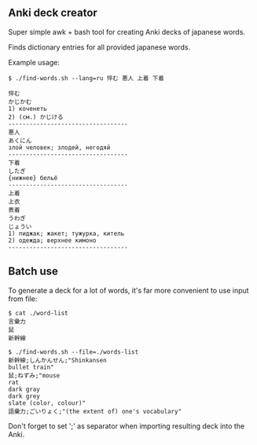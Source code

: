 Anki deck creator
-----
Super simple awk + bash tool for creating Anki decks of japanese words.

Finds dictionary entries for all provided japanese words.

Example usage:

	$ ./find-words.sh --lang=ru 悴む 悪人 上着 下着

    悴む
    かじかむ
    1) коченеть
    2) (см.) かじける
    ----------------------------------
    悪人
    あくにん
    злой человек; злодей, негодяй
    ----------------------------------
    下着
    したぎ
    {нижнее} бельё
    ----------------------------------
    上着
    上衣
    表着
    うわぎ
    じょうい
    1) пиджак; жакет; тужурка, китель
    2) одежда; верхнее кимоно
    ----------------------------------

Batch use
-----
To generate a deck for a lot of words, it's far more convenient to use input from file:

    $ cat ./word-list
    言彙力
    鼠
    新幹線

    $ ./find-words.sh --file=./words-list
    新幹線;しんかんせん;"Shinkansen
    bullet train"
    鼠;ねずみ;"mouse
    rat
    dark gray
    dark grey
    slate (color, colour)"
    語彙力;ごいりょく;"(the extent of) one's vocabulary"

Don't forget to set ';' as separator when importing resulting deck into the Anki.
